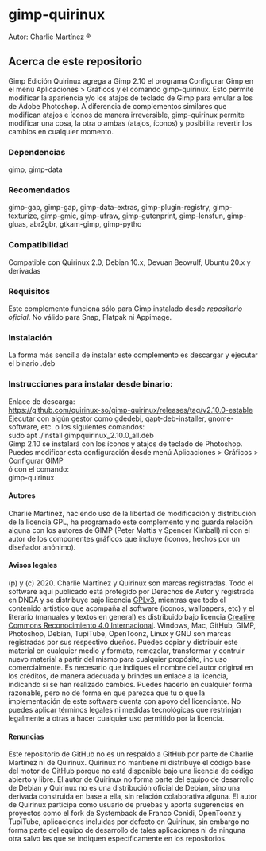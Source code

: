 # gimp-quirinux 
Autor: Charlie Martínez ®
## Acerca de este repositorio
Gimp Edición Quirinux agrega a Gimp 2.10 el programa Configurar Gimp en el menú Aplicaciones > Gráficos y el comando gimp-quirinux. 
Esto permite modificar la apariencia y/o los atajos de teclado de Gimp para emular a los de Adobe Photoshop. 
A diferencia de complementos similares que modifican atajos e íconos de manera irreversible, gimp-quirinux permite modificar una cosa, la otra o ambas (atajos, íconos) y posibilita revertir los cambios en cualquier momento. 
### Dependencias
gimp, gimp-data
### Recomendados
gimp-gap, gimp-gap, gimp-data-extras, gimp-plugin-registry, gimp-texturize, gimp-gmic, gimp-ufraw, gimp-gutenprint, gimp-lensfun, gimp-gluas, abr2gbr, gtkam-gimp, gimp-pytho
### Compatibilidad
Compatible con Quirinux 2.0, Debian 10.x, Devuan Beowulf, Ubuntu  20.x y derivadas
### Requisitos
Este complemento funciona sólo para Gimp instalado desde *repositorio oficial*. No válido para Snap, Flatpak ni Appimage.
### Instalación
La forma más sencilla de instalar este complemento es descargar y ejecutar el binario .deb
### Instrucciones para instalar desde binario:
Enlace de descarga: </br>
https://github.com/quirinux-so/gimp-quirinux/releases/tag/v2.10.0-estable</br>
Ejecutar con algún gestor como gdedebi, qapt-deb-installer, gnome-software, etc. o los siguientes comandos:</br>
sudo apt ./install gimpquirinux_2.10.0_all.deb</br>
Gimp 2.10 se instalará con los íconos y atajos de teclado de Photoshop.
Puedes modificar esta configuración desde menú Aplicaciones > Gráficos > Configurar GIMP</br>
ó con el comando:</br>
gimp-quirinux
#### Autores
Charlie Martínez, haciendo uso de la libertad de modificación y distribución de la licencia GPL, ha programado este complemento y no guarda relación alguna con los autores de GIMP (Peter Mattis y Spencer Kimball) ni con el autor de los componentes gráficos que incluye (íconos, hechos por un diseñador anónimo). 
#### Avisos legales
(p) y (c) 2020. Charlie Martínez y Quirinux son marcas registradas. Todo el software aquí publicado está protegido por Derechos de Autor y registrada en DNDA y se distribuye bajo licencia <a href="https://lslspanish.github.io/translation_GPLv3_to_spanish/">GPLv3</a>, mientras que todo el contenido artistico que acompaña al software (íconos, wallpapers, etc) y el literario (manuales y textos en general) es distribuido bajo licencia <a href="https://creativecommons.org/licenses/by/4.0/deed.es">Creative Commons Reconocimiento 4.0 Internacional</a>. Windows, Mac, GitHub, GIMP, Photoshop, Debian, TupiTube, OpenToonz, Linux y GNU son marcas registradas por sus respectivo dueños.
Puedes copiar y distribuir este material en cualquier medio y formato, remezclar, transformar y contruir nuevo material a partir del mismo para cualquier propósito, incluso comercialmente. Es necesario que indiques el nombre del autor original en los créditos, de manera adecuada y brindes un enlace a la licencia, indicando si se han realizado cambios. Puedes hacerlo en cualquier forma razonable, pero no de forma en que parezca que tu o que la implementación de este software cuenta con apoyo del licenciante. No puedes aplicar términos legales ni medidas tecnológicas que restrinjan legalmente a otras a hacer cualquier uso permitido por la licencia. 
#### Renuncias
Este repositorio de GitHub no es un respaldo a GitHub por parte de Charlie Martínez ni de Quirinux. Quirinux no mantiene ni distribuye el código base del motor de GitHub porque no está disponible bajo una licencia de código abierto y libre.
El autor de Quirinux no forma parte del equipo de desarrollo de Debian y Quirinux no es una distribución oficial de Debian, sino una derivada construida en base a ella, sin relación colaborativa alguna. 
El autor de Quirinux participa como usuario de pruebas y aporta sugerencias en proyectos como el fork de Systemback de Franco Conidi, OpenToonz y TupiTube, aplicaciones incluidas por defecto en Quirinux, sin embargo no forma parte del equipo de desarrollo de tales aplicaciones ni de ninguna otra salvo las que se indiquen específicamente en los repositorios.
